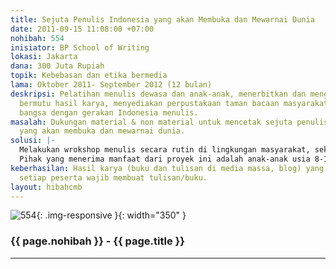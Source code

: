 ```yaml
---
title: Sejuta Penulis Indonesia yang akan Membuka dan Mewarnai Dunia
date: 2011-09-15 11:08:00 +07:00
nohibah: 554
inisiator: BP School of Writing
lokasi: Jakarta
dana: 300 Juta Rupiah
topik: Kebebasan dan etika bermedia
lama: Oktober 2011- September 2012 (12 bulan)
deskripsi: Pelatihan menulis dewasa dan anak-anak, menerbitkan dan mengorbitkan buku-buku
  bermutu hasil karya, menyediakan perpustakaan taman bacaan masyarakat, dan mencerdaskan
  bangsa dengan gerakan Indonesia menulis.
masalah: Dukungan material & non material untuk mencetak sejuta penulis Indonesia
  yang akan membuka dan mewarnai dunia.
solusi: |-
  Melakukan wrokshop menulis secara rutin di lingkungan masyarakat, sekolah dan kampus, serta menerbitkan dan mengorbitkan karya-karya mereka.
  Pihak yang menerima manfaat dari proyek ini adalah anak-anak usia 8-13 th, remaja usia 14-20 th, dewasa usia 21-40 th di kota Jakarta, Bandung, Semarang, Yogyakarta, Makassar, dan Medan.
keberhasilan: Hasil karya (buku dan tulisan di media massa, blog) yang tercipta dimana
  setiap peserta wajib membuat tulisan/buku.
layout: hibahcmb
---
```


![554](/static/img/hibahcmb/554.png){: .img-responsive }{: width="350" }

### {{ page.nohibah }} - {{ page.title }}

---
